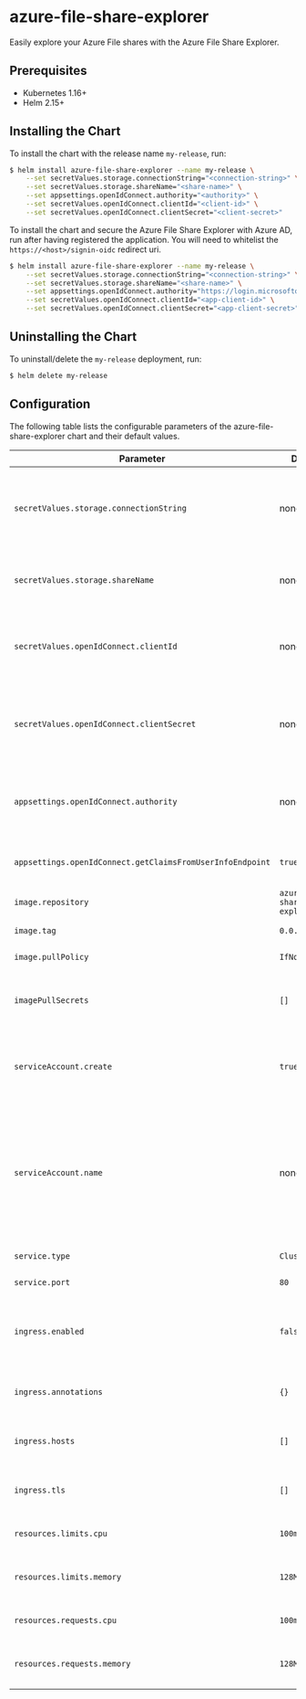 # azure-file-share-explorer
Easily explore your Azure File shares with the Azure File Share Explorer.

## Prerequisites
- Kubernetes 1.16+
- Helm 2.15+

## Installing the Chart
To install the chart with the release name `my-release`, run:

```sh
$ helm install azure-file-share-explorer --name my-release \
    --set secretValues.storage.connectionString="<connection-string>" \
    --set secretValues.storage.shareName="<share-name>" \
    --set appsettings.openIdConnect.authority="<authority>" \
    --set secretValues.openIdConnect.clientId="<client-id>" \
    --set secretValues.openIdConnect.clientSecret="<client-secret>"
```

To install the chart and secure the Azure File Share Explorer with Azure AD, run after having registered the application. You will need to whitelist the `https://<host>/signin-oidc` redirect uri.

```sh
$ helm install azure-file-share-explorer --name my-release \
    --set secretValues.storage.connectionString="<connection-string>" \
    --set secretValues.storage.shareName="<share-name>" \
    --set appsettings.openIdConnect.authority="https://login.microsoftonline.com/<tenantid>/v2.0" \
    --set secretValues.openIdConnect.clientId="<app-client-id>" \
    --set secretValues.openIdConnect.clientSecret="<app-client-secret>"
```

## Uninstalling the Chart
To uninstall/delete the `my-release` deployment, run:
```sh
$ helm delete my-release
```

## Configuration
The following table lists the configurable parameters of the azure-file-share-explorer chart and their default values.

| Parameter | Default | Description |
| --- | --- | --- |
| `secretValues.storage.connectionString` | none | Mandatory. Connection string to the Azure Storage account containing your file share. |
| `secretValues.storage.shareName` | none | Mandatory. Name of the file share you want to explore. |
| `secretValues.openIdConnect.clientId` | none | Client ID to use to authenticate with the OpenID Connect authority |
| `secretValues.openIdConnect.clientSecret` | none | Client secret to use to authenticate with the OpenID Connect authority |
| `appsettings.openIdConnect.authority` | none | Authority URI to use to connect with the OpenID Connect server. |
| `appsettings.openIdConnect.getClaimsFromUserInfoEndpoint` | `true` | Whether to get the user claims from UserInfo endpoint or not. |
| `image.repository` | `azure-file-share-explorer` | Container image name. |
| `image.tag` | `0.0.3-beta` | Container image tag. |
| `image.pullPolicy ` | `IfNotPresent` | Container pull policy. |
| `imagePullSecrets` | `[]` | Name of Secret resources containing private registry credentials. |
| `serviceAccount.create` | `true` | Whether to create a ServiceAccount for this deployment or not. |
| `serviceAccount.name` | none | Name of the ServiceAccount to use for this deployment. If not set and `create` is set to `true`, a name will be generated using the fullname template. |
| `service.type` | `ClusterIP` | Service resource type. |
| `service.port` | `80` | Service HTTP port. |
| `ingress.enabled` | `false` | Whether to expose this deployment using an Ingress resource or not. |
| `ingress.annotations` | `{}` | Annotations to add to the Ingress resource. |
| `ingress.hosts` | `[]` | List of hosts allowed by the Ingress resource. |
| `ingress.tls` | `[]` | Ingress resource configuration for TLS. |
| `resources.limits.cpu` | `100m` | CPU resource limits for the container. |
| `resources.limits.memory` | `128Mi` | Memory resource limits for the container. |
| `resources.requests.cpu` | `100m` | CPU resource requests for the container. |
| `resources.requests.memory` | `128Mi` | Memory resource requests for the container. |
